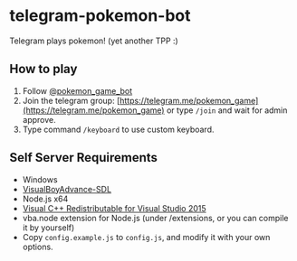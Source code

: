 # telegram-pokemon-bot

Telegram plays pokemon! (yet another TPP :)

## How to play

1. Follow [@pokemon_game_bot](https://telegram.me/pokemon_game_bot)
2. Join the telegram group: [https://telegram.me/pokemon_game](https://telegram.me/pokemon_game) or type `/join` and wait for admin approve.
3. Type command `/keyboard` to use custom keyboard.

## Self Server Requirements

* Windows
* [VisualBoyAdvance-SDL](https://sourceforge.net/projects/vba/)
* Node.js x64
* [Visual C++ Redistributable for Visual Studio 2015](https://www.microsoft.com/en-us/download/details.aspx?id=48145)
* vba.node extension for Node.js (under /extensions, or you can compile it by yourself)
* Copy `config.example.js` to `config.js`, and modify it with your own options.
